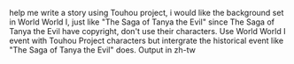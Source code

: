 help me write a story using Touhou project, i would like the background set in World World I, just like "The Saga of Tanya the Evil" since The Saga of Tanya the Evil have copyright, don't use their characters. Use World World I event with Touhou Project characters but intergrate the historical event like "The Saga of Tanya the Evil" does. Output in zh-tw